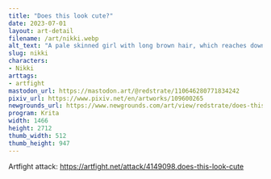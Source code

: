 ```yaml
---
title: "Does this look cute?"
date: 2023-07-01
layout: art-detail
filename: /art/nikki.webp
alt_text: "A pale skinned girl with long brown hair, which reaches down to her legs. She is wearing a baggy purple jacket, with a very short black skirt. She's asking the question in her head, &quot;is this outfit cute?&quot;"
slug: nikki
characters:
- Nikki
arttags:
- artfight
mastodon_url: https://mastodon.art/@redstrate/110646280771834242
pixiv_url: https://www.pixiv.net/en/artworks/109600265
newgrounds_url: https://www.newgrounds.com/art/view/redstrate/does-this-look-cute
program: Krita
width: 1466
height: 2712
thumb_width: 512
thumb_height: 947
---
```

Artfight attack: https://artfight.net/attack/4149098.does-this-look-cute
